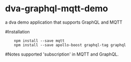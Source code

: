 # dva-graphql-mqtt-demo
a dva demo application that supports GraphQL and MQTT

#Installation
```
    npm install --save mqtt
    npm install --save apollo-boost graphql-tag graphql
```

#Notes
supported  'subscription' in MQTT and GraphQL.
